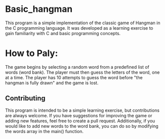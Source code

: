 # Basic_hangman
This program is a simple implementation of the classic game of Hangman in the C programming language. It was developed as a learning exercise to gain familiarity with C and basic programming concepts.

# How to Paly:
The game begins by selecting a random word from a predefined list of words (word bank). The player must then guess the letters of the word, one at a time. The player has 10 attempts to guess the word before "the hangman is fully drawn" and the game is lost.

## Contributing
This program is intended to be a simple learning exercise, but contributions are always welcome. If you have suggestions for improving the game or adding new features, feel free to create a pull request. Additionally, if you would like to add new words to the word bank, you can do so by modifying the words array in the main() function.
